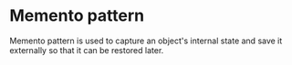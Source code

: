 # Memento pattern

Memento pattern is used to capture an object's internal state and save it externally so that it can be restored later.
